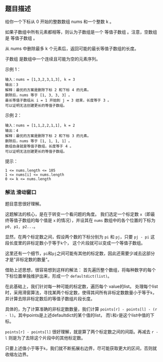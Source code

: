 ## 题目描述
给你一个下标从 0 开始的整数数组 nums 和一个整数 k 。

如果子数组中所有元素都相等，则认为子数组是一个 等值子数组 。注意，空数组是 等值子数组 。

从 nums 中删除最多 k 个元素后，返回可能的最长等值子数组的长度。

子数组 是数组中一个连续且可能为空的元素序列。

示例 1：
```
输入：nums = [1,3,2,3,1,3], k = 3
输出：3
解释：最优的方案是删除下标 2 和下标 4 的元素。
删除后，nums 等于 [1, 3, 3, 3] 。
最长等值子数组从 i = 1 开始到 j = 3 结束，长度等于 3 。
可以证明无法创建更长的等值子数组。
```
示例 2：
```
输入：nums = [1,1,2,2,1,1], k = 2
输出：4
解释：最优的方案是删除下标 2 和下标 3 的元素。 
删除后，nums 等于 [1, 1, 1, 1] 。 
数组自身就是等值子数组，长度等于 4 。 
可以证明无法创建更长的等值子数组。
```

提示：
```
1 <= nums.length <= 105
1 <= nums[i] <= nums.length
0 <= k <= nums.length
```

### 解法 滑动窗口
题目意思很好理解。

这题解法的核心，是在于转变一个看问题的角度。
我们选定一个标定数 `x`（即最终等值子数组的每个值是 `x` 的情况），并设其在 `nums` 数组中的各个位置的下标为 `p0, p1, p2...`。

显然，在两个标定数之间，假设两个数的下标分别为 `pi` 和 `pj`，只要 `pj - pi` 这段长度里的非标定数小于等于`k`个，
这个片段就可以变成一个等值子数组。

这里还有一个细节，`pi`和`pj`之间可能有其他的标定数，因此还需要少减去这部分才是"非标定数的数量"。

借助上述思想，很容易想到这样的解法：
首先遍历整个数组，将每种数字的每个下标位置单独维护出来，形成一个 `defaultdict(list)`。

在此基础上，我们针对每一种可能的标定数，遍历每个 value的list。
处理每个list时，采用滑窗算法，寻找某两个标定数，使得其间所有非标定数数量小于等于`k`，并计算去除非标定数后的等值子数组片段长度。

具体的，为了计算准确的非标定数数量，我们计算 `points[r] - points[l] - (r - l)`。其中points是上述defaultdict的某个值的list，
而`l`和`r`是这个list中值的下标。

`points[r] - points[l]` 很好理解，就是算了两个标定数之间的间距。再减去 `r - l` 则是为了去除这个片段中的其他标定数。

只要上述值小于等于`k`，我们就不断拓展右边界，尽可能获取更大的区间，否则就收缩左边界。
